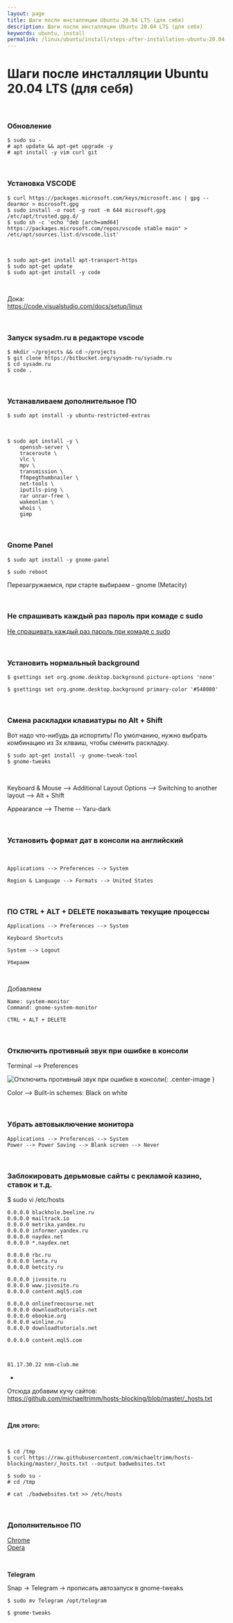 ```yaml
---
layout: page
title: Шаги после инсталляции Ubuntu 20.04 LTS (для себя)
description: Шаги после инсталляции Ubuntu 20.04 LTS (для себя)
keywords: ubuntu, install
permalink: /linux/ubuntu/install/steps-after-installation-ubuntu-20.04-lts/
---
```


# Шаги после инсталляции Ubuntu 20.04 LTS (для себя)

<br/>

### Обновление

    $ sudo su -
    # apt update && apt-get upgrade -y
    # apt install -y vim curl git


<br/>

### Установка VSCODE

    $ curl https://packages.microsoft.com/keys/microsoft.asc | gpg --dearmor > microsoft.gpg
    $ sudo install -o root -g root -m 644 microsoft.gpg /etc/apt/trusted.gpg.d/
    $ sudo sh -c 'echo "deb [arch=amd64] https://packages.microsoft.com/repos/vscode stable main" > /etc/apt/sources.list.d/vscode.list'

<br/>

    $ sudo apt-get install apt-transport-https
    $ sudo apt-get update
    $ sudo apt-get install -y code

<br/>

Дока:  
https://code.visualstudio.com/docs/setup/linux

<br/>

### Запуск sysadm.ru в редакторе vscode

    $ mkdir ~/projects && cd ~/projects
    $ git clone https://bitbucket.org/sysadm-ru/sysadm.ru
    $ cd sysadm.ru
    $ code .

<br/>

### Устанавливаем дополнительное ПО

    $ sudo apt install -y ubuntu-restricted-extras

<br/>

    $ sudo apt install -y \
        openssh-server \
        traceroute \
        vlc \
        mpv \
        transmission \
        ffmpegthumbnailer \
        net-tools \
        iputils-ping \
        rar unrar-free \
        wakeonlan \
        whois \
        gimp

<br/>

### Gnome Panel

    $ sudo apt install -y gnome-panel

    $ sudo reboot

Перезагружаемся, при старте выбираем - gnome (Metacity)


<br/>

### Не спрашивать каждый раз пароль при комаде с sudo

[Не спрашивать каждый раз пароль при комаде с sudo](/linux/ubuntu/small-improvements/)  


<br/>

### Установить нормальный background

    $ gsettings set org.gnome.desktop.background picture-options 'none'

    $ gsettings set org.gnome.desktop.background primary-color '#548080'

<br/>

### Смена раскладки клавиатуры по Alt + Shift

Вот надо что-нибудь да испортить! По умолчанию, нужно выбрать комбинацию из 3х клваиш, чтобы сменить раскладку.

    $ sudo apt-get install -y gnome-tweak-tool
    $ gnome-tweaks

<br/>

Keyboard & Mouse --> Additional Layout Options --> Switching to another layout --> Alt + Shift

Appearance --> Theme -- Yaru-dark


<br/>

### Установить формат дат в консоли на английский

<br/>

    Applications --> Preferences --> System
    
    Region & Language --> Formats --> United States

<br/>

### ПО CTRL + ALT + DELETE показывать текущие процессы

    Applications --> Preferences --> System
    
    Keyboard Shortcuts

    System --> Logout

    Убираем

<br/>

Добавляем

    Name: system-monitor
    Command: gnome-system-monitor

    CTRL + ALT + DELETE

<br/>

### Отключить противный звук при ошибке в консоли

Terminal --> Preferences

![Отключить противный звук при ошибке в консоли](/img/linux/ubuntu/install/disable-sound-when-error-in-the-console.png "Отключить противный звук при ошибке в консоли"){: .center-image }

Color --> Built-in schemes: Black on white

<br/>

### Убрать автовыключение монитора

    Applications --> Preferences --> System
    Power --> Power Saving --> Blank screen --> Never


<br/>

### Заблокировать дерьмовые сайты с рекламой казино, ставок и т.д.


$ sudo vi /etc/hosts


```
0.0.0.0 blackhole.beeline.ru
0.0.0.0 mailtrack.io
0.0.0.0 metrika.yandex.ru
0.0.0.0 informer.yandex.ru
0.0.0.0 naydex.net
0.0.0.0 *.naydex.net

0.0.0.0 rbc.ru
0.0.0.0 lenta.ru
0.0.0.0 betcity.ru

0.0.0.0 jivosite.ru
0.0.0.0 www.jivosite.ru
0.0.0.0 content.mql5.com

0.0.0.0 onlinefreecourse.net
0.0.0.0 downloadtutorials.net
0.0.0.0 ebookie.org
0.0.0.0 winline.ru
0.0.0.0 downloadtutorials.net

0.0.0.0 content.mql5.com



81.17.30.22 nnm-club.me

```

+

Отсюда добавим кучу сайтов:  
https://github.com/michaeltrimm/hosts-blocking/blob/master/_hosts.txt


<br/>

**Для этого:**

<br/>

    $ cd /tmp
    $ curl https://raw.githubusercontent.com/michaeltrimm/hosts-blocking/master/_hosts.txt --output badwebsites.txt

    $ sudo su -
    # cd /tmp

    # cat ./badwebsites.txt >> /etc/hosts


<br/>

### Дополнительное ПО

[Chrome](/linux/ubuntu/browsers/chrome/)  
[Opera](/linux/ubuntu/browsers/opera/)


<br/>

**Telegram**

Snap -> Telegram -> прописать автозапуск в gnome-tweaks

    $ sudo mv Telegram /opt/telegram

    $ gnome-tweaks


<!--

<br/>

### Автозапуск telegram


    $ sudo mkdir -p /opt/telegram
    $ sudo mv Telegram /opt/telegram/

<br/>


Applications -> System Tools -> Preferences -> Startup Applications

<br/>

Name: Telegram  
Command: /opt/telegram/Telegram -startintray

![Автозапуск telegram](/img/linux/ubuntu/install/autostart-telegram.png "Автозапуск telegram"){: .center-image }

-->






